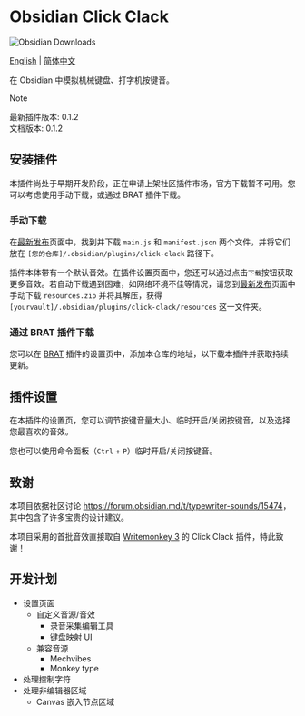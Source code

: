 # Obsidian Click Clack

![Obsidian Downloads](https://img.shields.io/badge/dynamic/json?logo=obsidian&color=%23483699&label=downloads&query=%24%5B%22click-clack%22%5D.downloads&url=https%3A%2F%2Fraw.githubusercontent.com%2Fobsidianmd%2Fobsidian-releases%2Fmaster%2Fcommunity-plugin-stats.json)

[English](README.md) | [简体中文](README-ZH.md)

在 Obsidian 中模拟机械键盘、打字机按键音。

> [!Note]
> 最新插件版本: 0.1.2  
> 文档版本: 0.1.2  

## 安装插件

本插件尚处于早期开发阶段，正在申请上架社区插件市场，官方下载暂不可用。您可以考虑使用手动下载，或通过 BRAT 插件下载。

### 手动下载

在[最新发布](https://github.com/Acylation/obsidian-click-clack/releases/latest)页面中，找到并下载 `main.js` 和 `manifest.json` 两个文件，并将它们放在 `[您的仓库]/.obsidian/plugins/click-clack` 路径下。

插件本体带有一个默认音效。在插件设置页面中，您还可以通过点击`下载`按钮获取更多音效。若自动下载遇到困难，如网络环境不佳等情况，请您到[最新发布](https://github.com/Acylation/obsidian-click-clack/releases/latest)页面中手动下载 `resources.zip` 并将其解压，获得 `[yourvault]/.obsidian/plugins/click-clack/resources` 这一文件夹。

### 通过 BRAT 插件下载

您可以在 [BRAT](https://github.com/TfTHacker/obsidian42-brat) 插件的设置页中，添加本仓库的地址，以下载本插件并获取持续更新。

## 插件设置

在本插件的设置页，您可以调节按键音量大小、临时开启/关闭按键音，以及选择您最喜欢的音效。

您也可以使用命令面板（`Ctrl` + `P`）临时开启/关闭按键音。

## 致谢

本项目依据社区讨论 <https://forum.obsidian.md/t/typewriter-sounds/15474>，其中包含了许多宝贵的设计建议。

本项目采用的首批音效直接取自 [Writemonkey 3](https://writemonkey.com/wm3/index.php) 的 Click Clack 插件，特此致谢！

## 开发计划

- 设置页面
  - 自定义音源/音效
    - 录音采集编辑工具
    - 键盘映射 UI
  - 兼容音源
    - Mechvibes
    - Monkey type
- 处理控制字符
- 处理非编辑器区域
  - Canvas 嵌入节点区域
